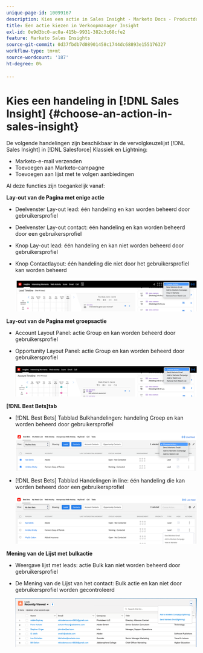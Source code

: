 ```yaml
---
unique-page-id: 10099167
description: Kies een actie in Sales Insight - Marketo Docs - Productdocumentatie
title: Een actie kiezen in Verkoopmanager Insight
exl-id: 0e9d3bc0-ac0a-415b-9931-382c3c68cfe2
feature: Marketo Sales Insights
source-git-commit: 0d37fbdb7d08901458c1744dc68893e155176327
workflow-type: tm+mt
source-wordcount: '187'
ht-degree: 0%

---
```


# Kies een handeling in [!DNL Sales Insight] {#choose-an-action-in-sales-insight}

De volgende handelingen zijn beschikbaar in de vervolgkeuzelijst [!DNL Sales Insight] in [!DNL Salesforce] Klassiek en Lightning:

* Marketo-e-mail verzenden
* Toevoegen aan Marketo-campagne
* Toevoegen aan lijst met te volgen aanbiedingen

Al deze functies zijn toegankelijk vanaf:

**Lay-out van de Pagina met enige actie**

* Deelvenster Lay-out lead: één handeling en kan worden beheerd door gebruikersprofiel
* Deelvenster Lay-out contact: één handeling en kan worden beheerd door een gebruikersprofiel
* Knop Lay-out lead: één handeling en kan niet worden beheerd door gebruikersprofiel
* Knop Contactlayout: één handeling die niet door het gebruikersprofiel kan worden beheerd

  ![](assets/choose-an-action-in-sales-insight-1.png)

**Lay-out van de Pagina met groepsactie**

* Account Layout Panel: actie Group en kan worden beheerd door gebruikersprofiel
* Opportunity Layout Panel: actie Group en kan worden beheerd door gebruikersprofiel

  ![](assets/choose-an-action-in-sales-insight-2.png)

**[!DNL Best Bets]tab**

* [!DNL Best Bets] Tabblad Bulkhandelingen: handeling Groep en kan worden beheerd door gebruikersprofiel

  ![](assets/choose-an-action-in-sales-insight-3.png)

* [!DNL Best Bets] Tabblad Handelingen in line: één handeling die kan worden beheerd door een gebruikersprofiel

  ![](assets/choose-an-action-in-sales-insight-4.png)

**Mening van de Lijst met bulkactie**

* Weergave lijst met leads: actie Bulk kan niet worden beheerd door gebruikersprofiel
* De Mening van de Lijst van het contact: Bulk actie en kan niet door gebruikersprofiel worden gecontroleerd

  ![](assets/choose-an-action-in-sales-insight-5.png)
